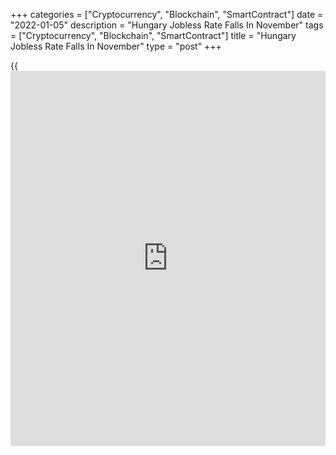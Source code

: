 +++
categories = ["Cryptocurrency", "Blockchain", "SmartContract"]
date = "2022-01-05"
description = "Hungary Jobless Rate Falls In November"
tags = ["Cryptocurrency", "Blockchain", "SmartContract"]
title = "Hungary Jobless Rate Falls In November"
type = "post"
+++

{{<iframe id="large-banner" src="https://www.bounty.group/#slide=21.0" width="100%" height="600" scrolling="no" style="border: 0px solid rgb(216, 221, 230); border-radius: 3px;">}}

Hungary's jobless rate decreased during the September-November period,
data from the Hungarian Central Statistical Office showed on Wednesday.

The jobless rate fell to 3.6 percent in September to November period
from 3.8 percent during August-October.

The number of unemployed persons decreased to 177,000 during the
September-November period from 184,200 in the previous three months.

The youth unemployment rate was 11.9 percent in the three months ended
November.

The employment rate rose to 63.8 percent in September-November period
from 63.6 percent in August to October period.

The unemployment rate fell to 3.7 percent in November from 3.9 percent
in October.

For comments and feedback [contact](https://www.playgroundfx.com/contact/): editorial@rtt[news](https://www.letsplayfx.com/blog/forex-news-website/).com

[Economic News][1]

 **What parts of the world are seeing the best (and worst) economic
performances lately? Click[here][2] to check out our [Econ Scorecard][2]
and find out! See up-to-the-moment [ranking](https://www.playgroundfx.com/blog/crypto-exchange-ranking/)s for the best and worst
performers in [GDP][3], [unemployment rate][4], [inflation][5] and much
more.**

   1. www.rtt[news](https://www.letsplayfx.com/blog/forex-news-website/).com/Content/EconomicNews.aspx
   2. www.rtt[news](https://www.letsplayfx.com/blog/forex-news-website/).com/economic-scorecard/world-rank/retail-sales/highest-performance.aspx
   3. www.rtt[news](https://www.letsplayfx.com/blog/forex-news-website/).com/economic-scorecard/world-rank/GDP/highest-performance.aspx
   4. www.rtt[news](https://www.letsplayfx.com/blog/forex-news-website/).com/economic-scorecard/world-rank/unemployment-rate/lowest-performance.aspx
   5. www.rtt[news](https://www.letsplayfx.com/blog/forex-news-website/).com/economic-scorecard/world-rank/CPI/highest-performance.aspx